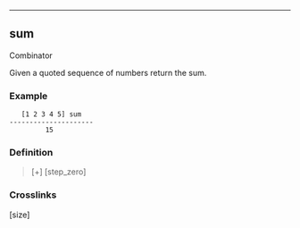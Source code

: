 ------------------------------------------------------------------------

## sum

Combinator

Given a quoted sequence of numbers return the sum.

### Example

       [1 2 3 4 5] sum
    ---------------------
             15

### Definition

> \[+\] [step_zero]

### Crosslinks

[size]

